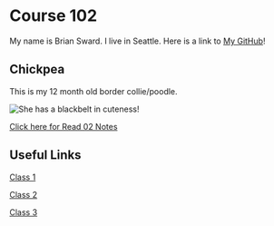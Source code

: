 # Course 102

My name is Brian Sward. I live in Seattle. Here is a link to [My GitHub](https://github.com/BrianSward)!

## Chickpea

This is my 12 month old border collie/poodle.

![She has a blackbelt in cuteness!](https://github.com/BrianSward/reading-notes/blob/main/PXL_20220609_153110554.PORTRAIT.jpg?raw=true "This is Chickpea")

[Click here for Read 02 Notes](https://github.com/BrianSward/reading-notes/blob/main/page2)

## Useful Links

[Class 1](class1.md)

[Class 2](class2.md)

[Class 3](class3.md)
